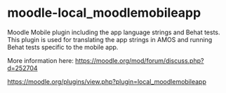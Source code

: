 moodle-local_moodlemobileapp
============================

Moodle Mobile plugin including the app language strings and Behat tests. This plugin is used for translating the app strings in AMOS and running Behat tests specific to the mobile app.

More information here: https://moodle.org/mod/forum/discuss.php?d=252704

https://moodle.org/plugins/view.php?plugin=local_moodlemobileapp
